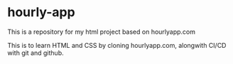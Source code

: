 # hourly-app
This is a repository for my html project based on hourlyapp.com

This is to learn HTML and CSS by cloning hourlyapp.com, alongwith CI/CD with git and github.
